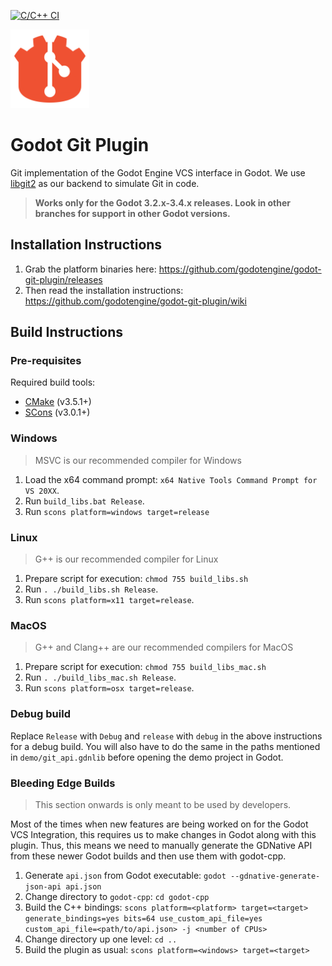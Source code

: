 [![C/C++ CI](https://github.com/godotengine/godot-git-plugin/actions/workflows/build.yml/badge.svg)](https://github.com/godotengine/godot-git-plugin/actions/workflows/build.yml)

<img src="/icon.png" width="25%" />

# Godot Git Plugin

Git implementation of the Godot Engine VCS interface in Godot. We use [libgit2](https://libgit2.org) as our backend to simulate Git in code.

> **Works only for the Godot 3.2.x-3.4.x releases. Look in other branches for support in other Godot versions.**

## Installation Instructions

 1. Grab the platform binaries here: <https://github.com/godotengine/godot-git-plugin/releases>
 2. Then read the installation instructions: https://github.com/godotengine/godot-git-plugin/wiki

## Build Instructions

### Pre-requisites

Required build tools:

* [CMake](https://cmake.org/download/) (v3.5.1+)
* [SCons](https://scons.org/pages/download.html) (v3.0.1+)

### Windows

> MSVC is our recommended compiler for Windows

1. Load the x64 command prompt: `x64 Native Tools Command Prompt for VS 20XX`.
2. Run ```build_libs.bat Release```.
3. Run ```scons platform=windows target=release```

### Linux

> G++ is our recommended compiler for Linux

1. Prepare script for execution: ```chmod 755 build_libs.sh```
2. Run ```. ./build_libs.sh Release```.
3. Run ```scons platform=x11 target=release```.

### MacOS

> G++ and Clang++ are our recommended compilers for MacOS

1. Prepare script for execution: ```chmod 755 build_libs_mac.sh```
2. Run ```. ./build_libs_mac.sh Release```.
3. Run ```scons platform=osx target=release```.

### Debug build

Replace `Release` with `Debug` and `release` with `debug` in the above instructions for a debug build. You will also have to do the same in the paths mentioned in `demo/git_api.gdnlib` before opening the demo project in Godot.

### Bleeding Edge Builds

> This section onwards is only meant to be used by developers.

Most of the times when new features are being worked on for the Godot VCS Integration, this requires us to make changes in Godot along with this plugin. Thus, this means we need to manually generate the GDNative API from these newer Godot builds and then use them with godot-cpp.

1. Generate `api.json` from Godot executable: `godot --gdnative-generate-json-api api.json`
2. Change directory to `godot-cpp`: `cd godot-cpp`
3. Build the C++ bindings: `scons platform=<platform> target=<target> generate_bindings=yes bits=64 use_custom_api_file=yes custom_api_file=<path/to/api.json> -j <number of CPUs>`
4. Change directory up one level: `cd ..`
5. Build the plugin as usual: `scons platform=<windows> target=<target>`
